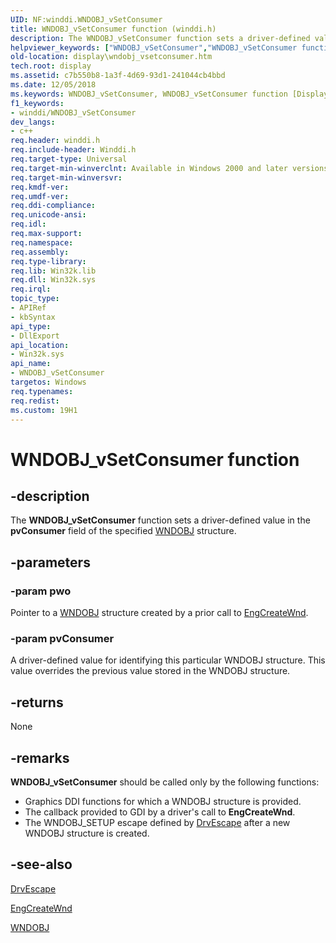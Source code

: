 ```yaml
---
UID: NF:winddi.WNDOBJ_vSetConsumer
title: WNDOBJ_vSetConsumer function (winddi.h)
description: The WNDOBJ_vSetConsumer function sets a driver-defined value in the pvConsumer field of the specified WNDOBJ structure.helpviewer_keywords: ["WNDOBJ_vSetConsumer","WNDOBJ_vSetConsumer function [Display Devices]","display.wndobj_vsetconsumer","gdifncs_759188da-41cc-45c8-845f-80d23e60e88b.xml","winddi/WNDOBJ_vSetConsumer"]
old-location: display\wndobj_vsetconsumer.htm
tech.root: display
ms.assetid: c7b550b8-1a3f-4d69-93d1-241044cb4bbd
ms.date: 12/05/2018
ms.keywords: WNDOBJ_vSetConsumer, WNDOBJ_vSetConsumer function [Display Devices], display.wndobj_vsetconsumer, gdifncs_759188da-41cc-45c8-845f-80d23e60e88b.xml, winddi/WNDOBJ_vSetConsumer
f1_keywords:
- winddi/WNDOBJ_vSetConsumer
dev_langs:
- c++
req.header: winddi.h
req.include-header: Winddi.h
req.target-type: Universal
req.target-min-winverclnt: Available in Windows 2000 and later versions of the Windows operating systems.
req.target-min-winversvr: 
req.kmdf-ver: 
req.umdf-ver: 
req.ddi-compliance: 
req.unicode-ansi: 
req.idl: 
req.max-support: 
req.namespace: 
req.assembly: 
req.type-library: 
req.lib: Win32k.lib
req.dll: Win32k.sys
req.irql: 
topic_type:
- APIRef
- kbSyntax
api_type:
- DllExport
api_location:
- Win32k.sys
api_name:
- WNDOBJ_vSetConsumer
targetos: Windows
req.typenames: 
req.redist: 
ms.custom: 19H1
---
```


# WNDOBJ_vSetConsumer function


## -description


The <b>WNDOBJ_vSetConsumer</b> function sets a driver-defined value in the <b>pvConsumer</b> field of the specified <a href="https://docs.microsoft.com/windows/desktop/api/winddi/ns-winddi-wndobj">WNDOBJ</a> structure.


## -parameters




### -param pwo

Pointer to a <a href="https://docs.microsoft.com/windows/desktop/api/winddi/ns-winddi-wndobj">WNDOBJ</a> structure created by a prior call to <a href="https://docs.microsoft.com/windows/desktop/api/winddi/nf-winddi-engcreatewnd">EngCreateWnd</a>.


### -param pvConsumer

A driver-defined value for identifying this particular WNDOBJ structure. This value overrides the previous value stored in the WNDOBJ structure.


## -returns



None




## -remarks



<b>WNDOBJ_vSetConsumer</b> should be called only by the following functions:

<ul>
<li>
Graphics DDI functions for which a WNDOBJ structure is provided.

</li>
<li>
The callback provided to GDI by a driver's call to <b>EngCreateWnd</b>.

</li>
<li>
The WNDOBJ_SETUP escape defined by <a href="https://docs.microsoft.com/windows/desktop/api/winddi/nf-winddi-drvescape">DrvEscape</a> after a new WNDOBJ structure is created.

</li>
</ul>



## -see-also




<a href="https://docs.microsoft.com/windows/desktop/api/winddi/nf-winddi-drvescape">DrvEscape</a>



<a href="https://docs.microsoft.com/windows/desktop/api/winddi/nf-winddi-engcreatewnd">EngCreateWnd</a>



<a href="https://docs.microsoft.com/windows/desktop/api/winddi/ns-winddi-wndobj">WNDOBJ</a>
 

 

